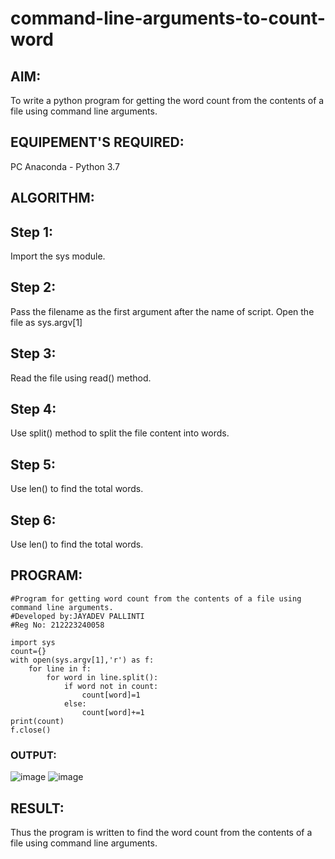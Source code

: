 # command-line-arguments-to-count-word
## AIM:
To write a python program for getting the word count from the contents of a file using command line arguments.
## EQUIPEMENT'S REQUIRED: 
PC
Anaconda - Python 3.7
## ALGORITHM: 
## Step 1:
Import the sys module.

## Step 2:
Pass the filename as the first argument after the name of script. Open the file as sys.argv[1]

## Step 3:
Read the file using read() method.

## Step 4:
Use split() method to split the file content into words.

## Step 5:
Use len() to find the total words.

## Step 6:
Use len() to find the total words.

## PROGRAM:
```
#Program for getting word count from the contents of a file using command line arguments.
#Developed by:JAYADEV PALLINTI
#Reg No: 212223240058

import sys
count={}
with open(sys.argv[1],'r') as f:
    for line in f:
        for word in line.split():
            if word not in count:
                count[word]=1
            else:
                count[word]+=1
print(count)
f.close()
```
### OUTPUT:
![image](https://github.com/22002102/command-line-arguments-to-count-word/assets/119091638/bfcbf15c-adab-4f9a-89a3-92aa071c69d0)
![image](https://github.com/22002102/command-line-arguments-to-count-word/assets/119091638/6749630c-d6ae-47fd-b1b3-e18dcf403ff8)


## RESULT:
Thus the program is written to find the word count from the contents of a file using command line arguments.
